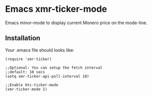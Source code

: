 Emacs xmr-ticker-mode
=====================

Emacs minor-mode to display current Monero price on the mode-line.

Installation
------------

Your .emacs file should looks like:

    (require 'xmr-ticker)

    ;;Optional: You can setup the fetch interval
    ;;default: 10 secs
    (setq xmr-ticker-api-poll-interval 10)

    ;;Enable btc-ticker-mode
    (xmr-ticker-mode 1)
